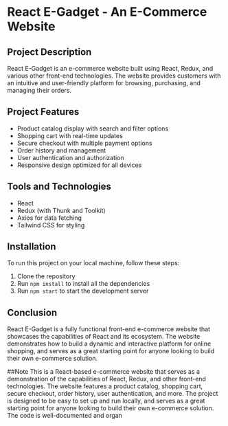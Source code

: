 # React E-Gadget - An E-Commerce Website

## Project Description

React E-Gadget is an e-commerce website built using React, Redux, and various other front-end technologies. The website provides customers with an intuitive and user-friendly platform for browsing, purchasing, and managing their orders.

## Project Features
- Product catalog display with search and filter options
- Shopping cart with real-time updates
- Secure checkout with multiple payment options
- Order history and management
- User authentication and authorization
- Responsive design optimized for all devices

## Tools and Technologies
- React
- Redux (with Thunk and Toolkit)
- Axios for data fetching
- Tailwind CSS for styling

## Installation
To run this project on your local machine, follow these steps:
1. Clone the repository
2. Run `npm install` to install all the dependencies
3. Run `npm start` to start the development server

## Conclusion
React E-Gadget is a fully functional front-end e-commerce website that showcases the capabilities of React and its ecosystem.
The website demonstrates how to build a dynamic and interactive platform for online shopping, and serves as a great starting point for anyone looking to build their own e-commerce solution.

##Note
This is a React-based e-commerce website that serves as a demonstration of the capabilities of React, Redux, and other front-end technologies.
The website features a product catalog, shopping cart, secure checkout, order history, user authentication, and more. The project is designed to be 
easy to set up and run locally, and serves as a great starting point for anyone looking to build their own e-commerce solution. The code is well-documented and organ
